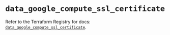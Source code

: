 # `data_google_compute_ssl_certificate`

Refer to the Terraform Registry for docs: [`data_google_compute_ssl_certificate`](https://registry.terraform.io/providers/hashicorp/google-beta/5.11.0/docs/data-sources/google_compute_ssl_certificate).
